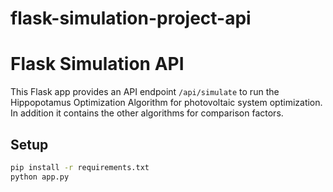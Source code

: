 # flask-simulation-project-api
# Flask Simulation API

This Flask app provides an API endpoint `/api/simulate` to run the Hippopotamus Optimization Algorithm for photovoltaic system optimization. In addition it contains the other algorithms for comparison factors.

## Setup

```bash
pip install -r requirements.txt
python app.py
